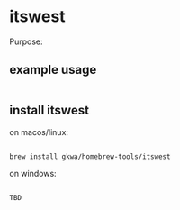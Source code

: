 # itswest

Purpose:


## example usage

```bash


```

## install itswest


on macos/linux:
```bash

brew install gkwa/homebrew-tools/itswest

```


on windows:

```powershell

TBD

```

